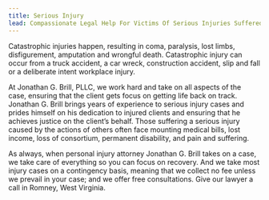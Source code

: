 ```yaml
---
title: Serious Injury
lead: Compassionate Legal Help For Victims Of Serious Injuries Suffered In Accidents
---
```


Catastrophic injuries happen, resulting in coma, paralysis, lost limbs, disfigurement, amputation and wrongful death. Catastrophic injury can occur from a truck accident, a car wreck, construction accident, slip and fall or a deliberate intent workplace injury.

At Jonathan G. Brill, PLLC, we work hard and take on all aspects of the case, ensuring that the client gets focus on getting life back on track. Jonathan G. Brill brings years of experience to serious injury cases and prides himself on his dedication to injured clients and ensuring that he achieves justice on the client’s behalf. Those suffering a serious injury caused by the actions of others often face mounting medical bills, lost income, loss of consortium, permanent disability, and pain and suffering.

As always, when personal injury attorney Jonathan G. Brill takes on a case, we take care of everything so you can focus on recovery. And we take most injury cases on a contingency basis, meaning that we collect no fee unless we prevail in your case; and we offer free consultations. Give our lawyer a call in Romney, West Virginia.